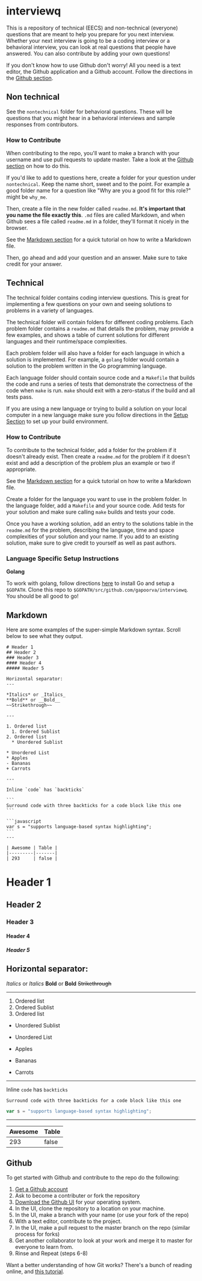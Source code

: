 # interviewq

This is a repository of technical (EECS) and non-technical (everyone) questions that are meant to help you prepare for you next interview. Whether your next interview is going to be a coding interview or a behavioral interview, you can look at real questions that people have answered. You can also contribute by adding your own questions!

If you don't know how to use Github don't worry! All you need is a text editor, the Github application and a Github account. Follow the directions in the [Github section](#github).

## Non technical

See the `nontechnical` folder for behavioral questions. These will be questions that you might hear in a behavioral interviews and sample responses from contributors.

### How to Contribute

When contributing to the repo, you'll want to make a branch with your username and use pull requests to update master. Take a look at the [Github section](#github) on how to do this.

If you'd like to add to questions here, create a folder for your question under `nontechnical`. Keep the name short, sweet and to the point. For example a good folder name for a question like "Why are you a good fit for this role?" might be `why_me`.

Then, create a file in the new folder called `readme.md`. **It's important that you name the file exactly this**. `.md` files are called Markdown, and when Github sees a file called `readme.md` in a folder, they'll format it nicely in the browser.

See the [Markdown section](#markdown) for a quick tutorial on how to write a Markdown file.

Then, go ahead and add your question and an answer. Make sure to take credit for your answer.

## Technical

The technical folder contains coding interview questions. This is great for implementing a few questions on your own and seeing solutions to problems in a variety of languages.

The technical folder will contain folders for different coding problems. Each problem folder contains a `readme.md` that details the problem, may provide a few examples, and shows a table of current solutions for different languages and their runtime/space complexities. 

Each problem folder will also have a folder for each language in which a solution is implemented. For example, a `golang` folder would contain a solution to the problem written in the Go programming language.

Each language folder should contain source code and a `Makefile` that builds the code and runs a series of tests that demonstrate the correctness of the code when `make` is run. `make` should exit with a zero-status if the build and all tests pass.

If you are using a new language or trying to build a solution on your local computer in a new language make sure you follow directions in the [Setup Section](#setup) to set up your build environment.

### How to Contribute

To contribute to the technical folder, add a folder for the problem if it doesn't already exist. Then create a `readme.md` for the problem if it doesn't exist and add a description of the problem plus an example or two if appropriate.

See the [Markdown section](#markdown) for a quick tutorial on how to write a Markdown file.

Create a folder for the language you want to use in the problem folder. In the language folder, add a `Makefile` and your source code. Add tests for your solution and make sure calling `make` builds and tests your code. 

Once you have a working solution, add an entry to the solutions table in the `readme.md` for the problem, describing the language, time and space complexities of your solution and your name. If you add to an existing solution, make sure to give credit to yourself as well as past authors.

### Language Specific Setup Instructions <a name="setup"></a>

**Golang**

To work with golang, follow directions [here](https://golang.org/doc/install) to install Go and setup a `$GOPATH`. Clone this repo to `$GOPATH/src/github.com/gapoorva/interviewq`. You should be all good to go! 

## Markdown <a name="markdown"></a>

Here are some examples of the super-simple Markdown syntax. Scroll below to see what they output.

    # Header 1
    ## Header 2
    ### Header 3
    #### Header 4
    ##### Header 5

    Horizontal separator:
    ---

    *Italics* or _Italics_
    **Bold** or __Bold__
    ~~Strikethrough~~

    ---

    1. Ordered list
      1. Ordered Sublist
    2. Ordered list
      * Unordered Sublist

    * Unordered List
    * Apples
    - Bananas
    + Carrots

    ---

    Inline `code` has `backticks`

    ```
    Surround code with three backticks for a code block like this one
    ```

    ```javascript
    var s = "supports language-based syntax highlighting";
    ```
    ---

    | Awesome | Table |
    |---------|-------|
    | 293     | false |

# Header 1
## Header 2
### Header 3
#### Header 4
##### Header 5

Horizontal separator:
---

*Italics* or _Italics_
**Bold** or __Bold__
~~Strikethrough~~

---

1. Ordered list
  1. Ordered Sublist
2. Ordered list
  * Unordered Sublist

* Unordered List
* Apples
- Bananas
+ Carrots

---

Inline `code` has `backticks`

```
Surround code with three backticks for a code block like this one
```

```javascript
var s = "supports language-based syntax highlighting";
```
---

| Awesome | Table |
|---------|-------|
| 293     | false |


## Github <a name="github"></a>

To get started with Github and contribute to the repo do the following:

1. [Get a Github account](https://github.com/join)
2. Ask to become a contributer or fork the repository
3. [Download the Github UI](  https://desktop.github.com/) for your operating system.
4. In the UI, clone the repository to a location on your machine.
5. In the UI, make a branch with your name (or use your fork of the repo)
6. With a text editor, contribute to the project.
7. In the UI, make a pull request to the master branch on the repo (similar process for forks)
8. Get another collaborator to look at your work and merge it to master for everyone to learn from.
9. Rinse and Repeat (steps 6-8)

Want a better understanding of how Git works? There's a bunch of reading online, and [this tutorial](https://github.com/gapoorva/thetatauwebsite16/blob/master/GIT_TUTORIAL.md).